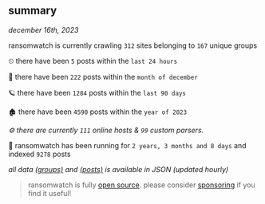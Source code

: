 
## summary
_december 16th, 2023_

ransomwatch is currently crawling `312` sites belonging to `167` unique groups

⏲ there have been `5` posts within the `last 24 hours`

🦈 there have been `222` posts within the `month of december`

🪐 there have been `1284` posts within the `last 90 days`

🏚 there have been `4590` posts within the `year of 2023`

_⚙️ there are currently `111` online hosts & `99` custom parsers._

🦕 ransomwatch has been running for `2 years, 3 months and 8 days` and indexed `9278` posts

_all data  [(groups)](http://ransomwhat.telemetry.ltd/groups) and [(posts)](http://ransomwhat.telemetry.ltd/posts) is available in JSON (updated hourly)_

> ransomwatch is fully [open source](https://github.com/joshhighet/ransomwatch#ransomwatch--). please consider [sponsoring](https://github.com/sponsors/joshhighet) if you find it useful!
